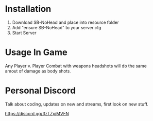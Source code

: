 # Installation

1. Download SB-NoHead and place into resource folder
2. Add "ensure SB-NoHead" to your server.cfg
4. Start Server 

# Usage In Game

Any Player v. Player Combat with weapons headshots will do the same amout of damage as body shots.


# Personal Discord

Talk about coding, updates on new and streams, first look on new stuff.

https://discord.gg/3zTZpjMVFN
